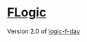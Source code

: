# [FLogic](https://github.com/BlackPhlox/FLogic)

Version 2.0 of [logic-f-day](https://github.com/BlackPhlox/logic-f-day)
